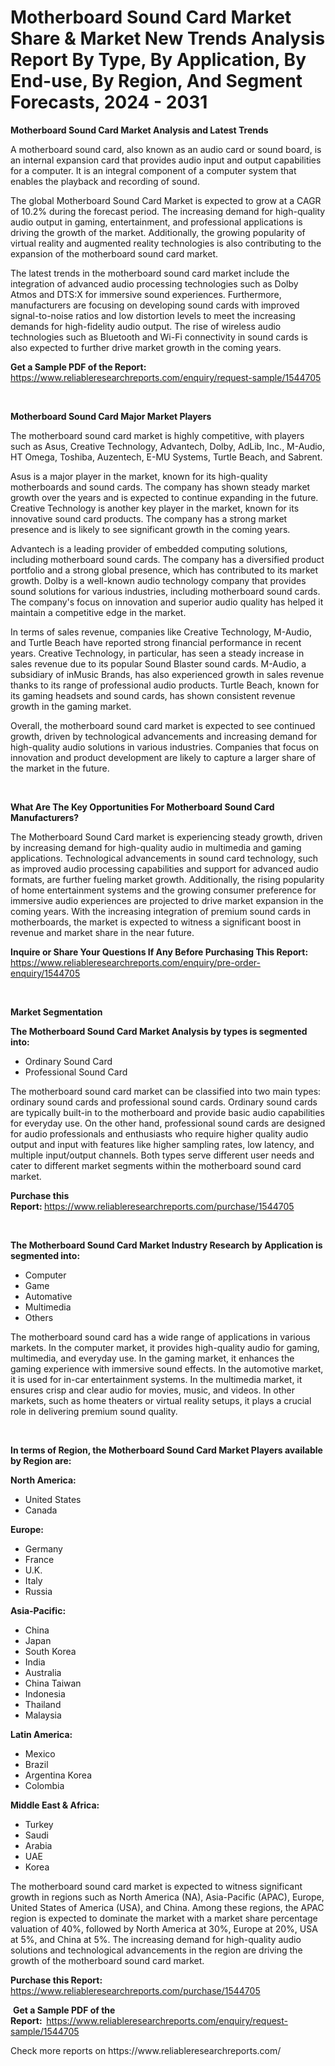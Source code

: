 <p><h1>Motherboard Sound Card Market Share & Market New Trends Analysis Report By Type, By Application, By End-use, By Region, And Segment Forecasts, 2024 - 2031</h1></p><p><strong>Motherboard Sound Card Market Analysis and Latest Trends</strong></p>
<p><p>A motherboard sound card, also known as an audio card or sound board, is an internal expansion card that provides audio input and output capabilities for a computer. It is an integral component of a computer system that enables the playback and recording of sound.</p><p>The global Motherboard Sound Card Market is expected to grow at a CAGR of 10.2% during the forecast period. The increasing demand for high-quality audio output in gaming, entertainment, and professional applications is driving the growth of the market. Additionally, the growing popularity of virtual reality and augmented reality technologies is also contributing to the expansion of the motherboard sound card market.</p><p>The latest trends in the motherboard sound card market include the integration of advanced audio processing technologies such as Dolby Atmos and DTS:X for immersive sound experiences. Furthermore, manufacturers are focusing on developing sound cards with improved signal-to-noise ratios and low distortion levels to meet the increasing demands for high-fidelity audio output. The rise of wireless audio technologies such as Bluetooth and Wi-Fi connectivity in sound cards is also expected to further drive market growth in the coming years.</p></p>
<p><strong>Get a Sample PDF of the Report:&nbsp;</strong> <a href="https://www.reliableresearchreports.com/enquiry/request-sample/1544705">https://www.reliableresearchreports.com/enquiry/request-sample/1544705</a></p>
<p>&nbsp;</p>
<p><strong>Motherboard Sound Card Major Market Players</strong></p>
<p><p>The motherboard sound card market is highly competitive, with players such as Asus, Creative Technology, Advantech, Dolby, AdLib, Inc., M-Audio, HT Omega, Toshiba, Auzentech, E-MU Systems, Turtle Beach, and Sabrent. </p><p>Asus is a major player in the market, known for its high-quality motherboards and sound cards. The company has shown steady market growth over the years and is expected to continue expanding in the future. Creative Technology is another key player in the market, known for its innovative sound card products. The company has a strong market presence and is likely to see significant growth in the coming years.</p><p>Advantech is a leading provider of embedded computing solutions, including motherboard sound cards. The company has a diversified product portfolio and a strong global presence, which has contributed to its market growth. Dolby is a well-known audio technology company that provides sound solutions for various industries, including motherboard sound cards. The company's focus on innovation and superior audio quality has helped it maintain a competitive edge in the market.</p><p>In terms of sales revenue, companies like Creative Technology, M-Audio, and Turtle Beach have reported strong financial performance in recent years. Creative Technology, in particular, has seen a steady increase in sales revenue due to its popular Sound Blaster sound cards. M-Audio, a subsidiary of inMusic Brands, has also experienced growth in sales revenue thanks to its range of professional audio products. Turtle Beach, known for its gaming headsets and sound cards, has shown consistent revenue growth in the gaming market. </p><p>Overall, the motherboard sound card market is expected to see continued growth, driven by technological advancements and increasing demand for high-quality audio solutions in various industries. Companies that focus on innovation and product development are likely to capture a larger share of the market in the future.</p></p>
<p>&nbsp;</p>
<p><strong>What Are The Key Opportunities For Motherboard Sound Card Manufacturers?</strong></p>
<p><p>The Motherboard Sound Card market is experiencing steady growth, driven by increasing demand for high-quality audio in multimedia and gaming applications. Technological advancements in sound card technology, such as improved audio processing capabilities and support for advanced audio formats, are further fueling market growth. Additionally, the rising popularity of home entertainment systems and the growing consumer preference for immersive audio experiences are projected to drive market expansion in the coming years. With the increasing integration of premium sound cards in motherboards, the market is expected to witness a significant boost in revenue and market share in the near future.</p></p>
<p><strong>Inquire or Share Your Questions If Any Before Purchasing This Report:</strong> <a href="https://www.reliableresearchreports.com/enquiry/pre-order-enquiry/1544705">https://www.reliableresearchreports.com/enquiry/pre-order-enquiry/1544705</a></p>
<p>&nbsp;</p>
<p><strong>Market Segmentation</strong></p>
<p><strong>The Motherboard Sound Card Market Analysis by types is segmented into:</strong></p>
<p><ul><li>Ordinary Sound Card</li><li>Professional Sound Card</li></ul></p>
<p><p>The motherboard sound card market can be classified into two main types: ordinary sound cards and professional sound cards. Ordinary sound cards are typically built-in to the motherboard and provide basic audio capabilities for everyday use. On the other hand, professional sound cards are designed for audio professionals and enthusiasts who require higher quality audio output and input with features like higher sampling rates, low latency, and multiple input/output channels. Both types serve different user needs and cater to different market segments within the motherboard sound card market.</p></p>
<p><strong>Purchase this Report:&nbsp;</strong><a href="https://www.reliableresearchreports.com/purchase/1544705">https://www.reliableresearchreports.com/purchase/1544705</a></p>
<p>&nbsp;</p>
<p><strong>The Motherboard Sound Card Market Industry Research by Application is segmented into:</strong></p>
<p><ul><li>Computer</li><li>Game</li><li>Automative</li><li>Multimedia</li><li>Others</li></ul></p>
<p><p>The motherboard sound card has a wide range of applications in various markets. In the computer market, it provides high-quality audio for gaming, multimedia, and everyday use. In the gaming market, it enhances the gaming experience with immersive sound effects. In the automotive market, it is used for in-car entertainment systems. In the multimedia market, it ensures crisp and clear audio for movies, music, and videos. In other markets, such as home theaters or virtual reality setups, it plays a crucial role in delivering premium sound quality.</p></p>
<p>&nbsp;</p>
<p><strong>In terms of Region, the Motherboard Sound Card Market Players available by Region are:</strong></p>
<p>
    <p> <strong> North America: </strong>
        <ul>
            <li>United States</li>
            <li>Canada</li>
        </ul>
        </p> 
    <p> <strong> Europe: </strong>
        <ul>
            <li>Germany</li>
            <li>France</li>
            <li>U.K.</li>
            <li>Italy</li>
            <li>Russia</li>
        </ul>
        </p> 
    <p> <strong> Asia-Pacific: </strong>
        <ul>
            <li>China</li>
            <li>Japan</li>
            <li>South Korea</li>
            <li>India</li>
            <li>Australia</li>
            <li>China Taiwan</li>
            <li>Indonesia</li>
            <li>Thailand</li>
            <li>Malaysia</li>
        </ul>
        </p> 
    <p> <strong> Latin America: </strong>
        <ul>
            <li>Mexico</li>
            <li>Brazil</li>
            <li>Argentina Korea</li>
            <li>Colombia</li>
        </ul>
        </p> 
    <p> <strong> Middle East & Africa: </strong>
        <ul>
            <li>Turkey</li>
            <li>Saudi</li>
            <li>Arabia</li>
            <li>UAE</li>
            <li>Korea</li>
        </ul>
    </p>
    </p>
<p><p>The motherboard sound card market is expected to witness significant growth in regions such as North America (NA), Asia-Pacific (APAC), Europe, United States of America (USA), and China. Among these regions, the APAC region is expected to dominate the market with a market share percentage valuation of 40%, followed by North America at 30%, Europe at 20%, USA at 5%, and China at 5%. The increasing demand for high-quality audio solutions and technological advancements in the region are driving the growth of the motherboard sound card market.</p></p>
<p><strong>Purchase this Report: </strong><a href="https://www.reliableresearchreports.com/purchase/1544705">https://www.reliableresearchreports.com/purchase/1544705</a></p>
<p>&nbsp;<strong>Get a Sample PDF of the Report:&nbsp;&nbsp;</strong><a href="https://www.reliableresearchreports.com/enquiry/request-sample/1544705">https://www.reliableresearchreports.com/enquiry/request-sample/1544705</a></p>
<p><strong></strong></p>
<p>Check more reports on https://www.reliableresearchreports.com/</p>
